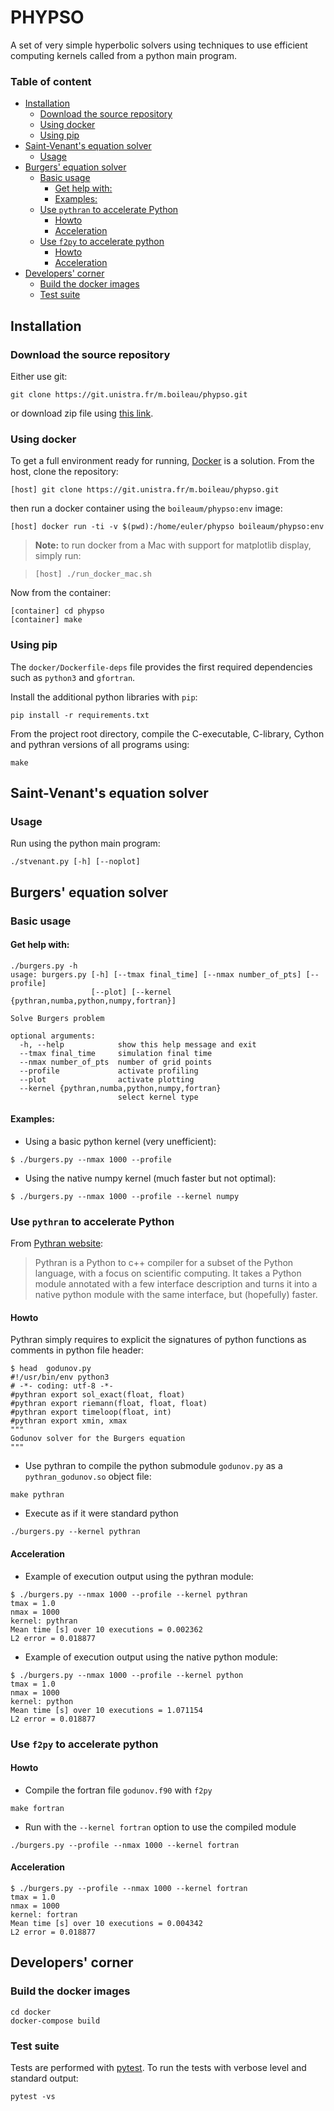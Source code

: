 # PHYPSO

A set of very simple hyperbolic solvers using techniques to use efficient computing kernels called from a python main program. 

### Table of content

<!-- START doctoc generated TOC please keep comment here to allow auto update -->
<!-- DON'T EDIT THIS SECTION, INSTEAD RE-RUN doctoc TO UPDATE -->


- [Installation](#installation)
    - [Download the source repository](#download-the-source-repository)
    - [Using docker](#using-docker)
    - [Using pip](#using-pip)
- [Saint-Venant's equation solver](#saint-venants-equation-solver)
    - [Usage](#usage)
- [Burgers' equation solver](#burgers-equation-solver)
    - [Basic usage](#basic-usage)
        - [Get help with:](#get-help-with)
        - [Examples:](#examples)
    - [Use `pythran` to accelerate Python](#use-pythran-to-accelerate-python)
        - [Howto](#howto)
        - [Acceleration](#acceleration)
    - [Use `f2py` to accelerate python](#use-f2py-to-accelerate-python)
        - [Howto](#howto-1)
        - [Acceleration](#acceleration-1)
- [Developers' corner](#developers-corner)
    - [Build the docker images](#build-the-docker-images)
    - [Test suite](#test-suite)

<!-- END doctoc generated TOC please keep comment here to allow auto update -->


## Installation 

### Download the source repository

Either use git:

```
git clone https://git.unistra.fr/m.boileau/phypso.git
```

or download zip file using [this link](https://git.unistra.fr/m.boileau/phypso/repository/master/archive.zip).

### Using docker

To get a full environment ready for running, [Docker](https://www.docker.com/) is a solution.
From the host, clone the repository:

```
[host] git clone https://git.unistra.fr/m.boileau/phypso.git
```

then run a docker container using the `boileaum/phypso:env` image:

```
[host] docker run -ti -v $(pwd):/home/euler/phypso boileaum/phypso:env
```

> **Note:** to run docker from a Mac with support for matplotlib display, simply run:

> ```
> [host] ./run_docker_mac.sh
> ```

Now from the container:

```
[container] cd phypso
[container] make
```

### Using pip

The `docker/Dockerfile-deps` file provides the first required dependencies such as `python3` and `gfortran`.

Install the additional python libraries with `pip`:

```
pip install -r requirements.txt
```

From the project root directory, compile the C-executable, C-library, Cython and pythran versions of all programs using:

```
make
```


## Saint-Venant's equation solver

### Usage

Run using the python main program:

```
./stvenant.py [-h] [--noplot]
```



## Burgers' equation solver


### Basic usage

#### Get help with:

```
./burgers.py -h
usage: burgers.py [-h] [--tmax final_time] [--nmax number_of_pts] [--profile]
                  [--plot] [--kernel {pythran,numba,python,numpy,fortran}]

Solve Burgers problem

optional arguments:
  -h, --help            show this help message and exit
  --tmax final_time     simulation final time
  --nmax number_of_pts  number of grid points
  --profile             activate profiling
  --plot                activate plotting
  --kernel {pythran,numba,python,numpy,fortran}
                        select kernel type
```

#### Examples:

- Using a basic python kernel (very unefficient):

```
$ ./burgers.py --nmax 1000 --profile
```

- Using the native numpy kernel (much faster but not optimal):

```
$ ./burgers.py --nmax 1000 --profile --kernel numpy
```

### Use `pythran` to accelerate Python


From [Pythran website](http://pythran.readthedocs.io/en/latest/):

> Pythran is a Python to c++ compiler for a subset of the Python language, with a focus on scientific computing. It takes a Python module annotated with a few interface description and turns it into a native python module with the same interface, but (hopefully) faster.

#### Howto

Pythran simply requires to explicit the signatures of python functions as comments in python file header:

```
$ head  godunov.py 
#!/usr/bin/env python3
# -*- coding: utf-8 -*-
#pythran export sol_exact(float, float)
#pythran export riemann(float, float, float)
#pythran export timeloop(float, int)
#pythran export xmin, xmax
"""
Godunov solver for the Burgers equation
"""
```

- Use pythran to compile the python submodule `godunov.py` as a `pythran_godunov.so` object file:

```
make pythran
```

- Execute as if it were standard python

``` 
./burgers.py --kernel pythran
```

#### Acceleration

- Example of execution output using the pythran module:

```
$ ./burgers.py --nmax 1000 --profile --kernel pythran
tmax = 1.0
nmax = 1000
kernel: pythran
Mean time [s] over 10 executions = 0.002362
L2 error = 0.018877
```

- Example of execution output using the native python module:

```
$ ./burgers.py --nmax 1000 --profile --kernel python
tmax = 1.0
nmax = 1000
kernel: python
Mean time [s] over 10 executions = 1.071154
L2 error = 0.018877
```

### Use `f2py` to accelerate python

#### Howto

- Compile the fortran file `godunov.f90` with `f2py`

```
make fortran
```

- Run with the `--kernel fortran` option to use the compiled module

```
./burgers.py --profile --nmax 1000 --kernel fortran
```

#### Acceleration

```
$ ./burgers.py --profile --nmax 1000 --kernel fortran
tmax = 1.0
nmax = 1000
kernel: fortran
Mean time [s] over 10 executions = 0.004342
L2 error = 0.018877
```

## Developers' corner


### Build the docker images

```
cd docker
docker-compose build
```

### Test suite

Tests are performed with [pytest](https://docs.pytest.org). To run the tests with verbose level and standard output:

```
pytest -vs
```


